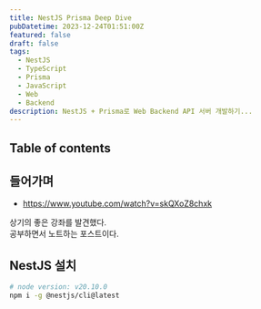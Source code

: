 ```yaml
---
title: NestJS Prisma Deep Dive
pubDatetime: 2023-12-24T01:51:00Z
featured: false
draft: false
tags:
  - NestJS
  - TypeScript
  - Prisma
  - JavaScript
  - Web
  - Backend
description: NestJS + Prisma로 Web Backend API 서버 개발하기...
---
```


## Table of contents

## 들어가며

- <https://www.youtube.com/watch?v=skQXoZ8chxk>

상기의 좋은 강좌를 발견했다.  
공부하면서 노트하는 포스트이다.

## NestJS 설치

```zsh
# node version: v20.10.0
npm i -g @nestjs/cli@latest
```
